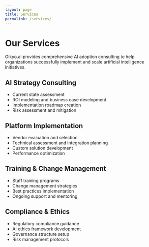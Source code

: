 ```yaml
---
layout: page
title: Services
permalink: /services/
---
```


# Our Services

Oikyo.ai provides comprehensive AI adoption consulting to help organizations successfully implement and scale artificial intelligence initiatives.

## AI Strategy Consulting
- Current state assessment
- ROI modeling and business case development
- Implementation roadmap creation
- Risk assessment and mitigation

## Platform Implementation
- Vendor evaluation and selection
- Technical assessment and integration planning
- Custom solution development
- Performance optimization

## Training & Change Management
- Staff training programs
- Change management strategies
- Best practices implementation
- Ongoing support and mentoring

## Compliance & Ethics
- Regulatory compliance guidance
- AI ethics framework development
- Governance structure setup
- Risk management protocols